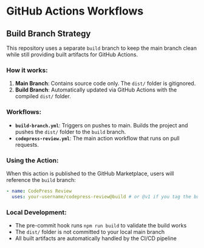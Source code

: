 # GitHub Actions Workflows

## Build Branch Strategy

This repository uses a separate `build` branch to keep the main branch clean while still providing built artifacts for GitHub Actions.

### How it works:

1. **Main Branch**: Contains source code only. The `dist/` folder is gitignored.
2. **Build Branch**: Automatically updated via GitHub Actions with the compiled `dist/` folder.

### Workflows:

- **`build-branch.yml`**: Triggers on pushes to main. Builds the project and pushes the `dist/` folder to the `build` branch.
- **`codepress-review.yml`**: The main action workflow that runs on pull requests.

### Using the Action:

When this action is published to the GitHub Marketplace, users will reference the `build` branch:

```yaml
- name: CodePress Review
  uses: your-username/codepress-review@build # or @v1 if you tag the build branch
```

### Local Development:

- The pre-commit hook runs `npm run build` to validate the build works
- The `dist/` folder is not committed to your local main branch
- All built artifacts are automatically handled by the CI/CD pipeline
